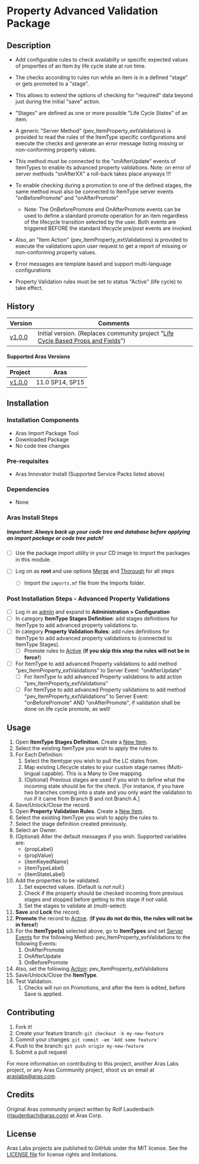 # Property Advanced Validation Package

## Description

* Add configurable rules to check availabilty or specific expected values of properties of an Item by life cycle state at run time.

* The checks according to rules run while an item is in a defined "stage” or gets promoted to a "stage”.

* This allows to extend the options of checking for "required" data beyond just during the initial "save" action.

* "Stages" are defined as one or more possible "Life Cycle States" of an item.

* A generic "Server Method" (pev_ItemProperty_extValidations) is provided to read the rules of the ItemType specific configurations and execute the checks and generate an error message listing missing or non-conforming property values.

* This method must be connected to the "onAfterUpdate" events of ItemTypes to enable its advanced property validations. Note: on error of server methods "onAfterXX" a roll-back takes place anyways !!!

* To enable checking during a promotion to one of the defined stages, the same method must also be connected to ItemType server events "onBeforePromote" and "onAfterPromote"

  * Note: The OnBeforePromote and OnAfterPromote events can be used to define a standard promote operation for an item regardless of the lifecycle transition selected by the user. Both events are triggered BEFORE the standard lifecycle pre/post events are invoked.

* Also, an "Item Action" (pev_ItemProperty_extValidations) is provided to execute the validations upon user request to get a report of missing or non-conforming property values.

* Error messages are template based and support multi-language configurations

* Property Validation rules must be set to status "Active" (life cycle) to take effect.

## History

| Version    | Comments                                                     |
| ---------- | ------------------------------------------------------------ |
| [v1.0.0]() | Initial version. (Replaces community project "[Life Cycle Based Props and Fields](<https://github.com/ArasLabs/lc-based-props-and-fields>)") |

#### Supported Aras Versions

| Project    | Aras            |
| ---------- | --------------- |
| [v1.0.0]() | 11.0 SP14, SP15 |

## Installation

### Installation Components

* Aras Import Package Tool
* Downloaded Package
* No code tree changes

### Pre-requisites

* Aras Innovator Install (Supported Service Packs listed above)

### Dependencies

* None

### Aras Install Steps

##### Important: **Always back up your code tree and database before applying an import package or code tree patch!**

- [ ] Use the package import utility in your CD image to import the packages in this module. 

- [ ] Log on as **root** and use options <u>Merge</u> and <u>Thorough</u> for all steps
  - [ ] Import the `imports.mf` file from the Imports folder.

### Post Installation Steps - Advanced Property Validations

- [ ] Log in as <u>admin</u> and expand to **Administration > Configuration**
- [ ] In category **ItemType Stages Definition**:  add stages definitions for ItemType to add advanced property validations to.
- [ ] In category **Property Validation Rules**:  add rules definitions for ItemType to add advanced property validations to (connected to ItemType Stages).
    - [ ] Promote rules to <u>Active</u> (**If you skip this step the rules will not be in force!**)

- [ ] For ItemType to add advanced Property validations to add method "pev_ItemProperty_extValidations" to Server Event:  "onAfterUpdate"
    - [ ] For ItemType to add advanced Property validations to add action "pev_ItemProperty_extValidations"
    - [ ] For ItemType to add advanced Property validations to add method "pev_ItemProperty_extValidations" to Server Event:  "onBeforePromote"  AND "onAfterPromote", if validation shall be done on life cycle promote, as well!

## Usage

1. Open **ItemType Stages Definition**. Create a <u>New Item</u>.
2. Select the existing ItemType you wish to apply the rules to.
3. For Each Definition:
   1. Select the Itemtype you wish to pull the LC states from. 
   2. Map existing Lifecycle states to your custom stage names (Multi-lingual capable). This is a Many to One mapping.
   3. (Optional) Previous stages are used if you wish to define what the incoming state should be for the check. [For instance, if you have two branches coming into a state and you only want the validation to run if it came from Branch B and not Branch A.]
4. Save/Unlock/Close the record.
5. Open  **Property Validation Rules**. Create a <u>New Item</u>.
6. Select the existing ItemType you wish to apply the rules to.
7. Select the stage definition created previously.
8. Select an Owner.
9. (Optional) Alter the default messages if you wish. Supported variables are:
   - {propLabel}
   - {propValue}
   - {itemKeyedName}
   - {itemTypeLabel}
   - {itemStateLabel}
10. Add the properties to be validated.
    1. Set expected values. (Default is *not null*.)
    2. Check if the property should be checked incoming from previous stages and stopped before getting to this stage if not valid.
    3. Set the stages to validate at (multi-select)
11. **Save** and **Lock** the record.
12. **Promote** the record to <u>Active</u>. (**If you do not do this, the rules will not be in force!**)
13. For the **ItemType(s)** selected above, go to **ItemTypes** and set <u>Server Events</u> for the following Method: pev_ItemProperty_extValidations to the following Events:
    1. OnAfterPromote
    2. OnAfterUpdate
    3. OnBeforePromote
14. Also, set the following <u>Action</u>: pev_ItemProperty_extValidations
15. Save/Unlock/Close the **ItemType**.
16. Test Validation.
    1. Checks will run on Promotions, and after the item is edited, before Save is applied.

## Contributing

1. Fork it!
2. Create your feature branch: `git checkout -b my-new-feature`
3. Commit your changes: `git commit -am 'Add some feature'`
4. Push to the branch: `git push origin my-new-feature`
5. Submit a pull request

For more information on contributing to this project, another Aras Labs project, or any Aras Community project, shoot us an email at araslabs@aras.com.

## Credits

Original Aras community project written by Rolf Laudenbach (rlaudenbach@aras.com) at Aras Corp.

## License

Aras Labs projects are published to GitHub under the MIT license. See the [LICENSE file](./LICENSE.md) for license rights and limitations.
